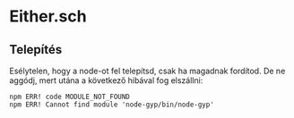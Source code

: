 # Either.sch

## Telepítés
Esélytelen, hogy a node-ot fel telepítsd, csak ha magadnak fordítod. De ne aggódj, mert utána a következő hibával fog elszállni:
``` code 
npm ERR! code MODULE_NOT_FOUND
npm ERR! Cannot find module 'node-gyp/bin/node-gyp'
```
